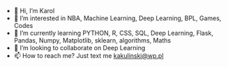 - 👋 Hi, I’m Karol
- 👀 I’m interested in NBA, Machine Learning, Deep Learning, BPL, Games, Codes
- 🌱 I’m currently learning PYTHON, R, CSS, SQL, Deep Learning, Flask, Pandas, Numpy, Matplotlib, sklearn, algorithms, Maths 
- 💞️ I’m looking to collaborate on Deep Learning
- 📫 How to reach me? Just text me kakulinski@wp.pl

<!---
KarolKul-KK/KarolKul-KK is a ✨ special ✨ repository because its `README.md` (this file) appears on your GitHub profile.
You can click the Preview link to take a look at your changes.
--->
